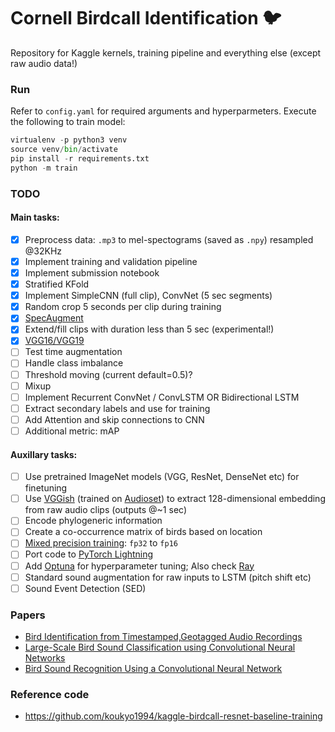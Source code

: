 # Cornell Birdcall Identification 🐦

Repository for Kaggle kernels, training pipeline and everything else (except raw audio data!)

### Run
Refer to `config.yaml` for required arguments and hyperparmeters.
Execute the following to train model:
```python
virtualenv -p python3 venv
source venv/bin/activate
pip install -r requirements.txt
python -m train
```

### TODO

#### Main tasks:
- [x] Preprocess data: `.mp3` to mel-spectograms (saved as `.npy`) resampled @32KHz
- [x] Implement training and validation pipeline
- [x] Implement submission notebook
- [x] Stratified KFold
- [x] Implement SimpleCNN (full clip), ConvNet (5 sec segments)
- [x] Random crop 5 seconds per clip during training
- [x] [SpecAugment](https://arxiv.org/abs/1904.08779)
- [x] Extend/fill clips with duration less than 5 sec (experimental!)
- [x] [VGG16/VGG19](https://pytorch.org/hub/pytorch_vision_vgg/)
- [ ] Test time augmentation
- [ ] Handle class imbalance
- [ ] Threshold moving (current default=0.5)?
- [ ] Mixup
- [ ] Implement Recurrent ConvNet / ConvLSTM OR Bidirectional LSTM
- [ ] Extract secondary labels and use for training
- [ ] Add Attention and skip connections to CNN
- [ ] Additional metric: mAP

#### Auxillary tasks:
- [ ] Use pretrained ImageNet models (VGG, ResNet, DenseNet etc) for finetuning
- [ ] Use [VGGish](https://github.com/harritaylor/torchvggish) (trained on [Audioset](https://research.google.com/audioset/)) to extract 128-dimensional embedding from raw audio clips (outputs @~1 sec)
- [ ] Encode phylogeneric information
- [ ] Create a co-occurrence matrix of birds based on location
- [ ] [Mixed precision training](https://pytorch.org/docs/stable/notes/amp_examples.html): `fp32` to `fp16`
- [ ] Port code to [PyTorch Lightning](https://github.com/PyTorchLightning/pytorch-lightning)
- [ ] Add [Optuna](https://github.com/optuna/optuna) for hyperparameter tuning; Also check [Ray](https://github.com/ray-project/ray)
- [ ] Standard sound augmentation for raw inputs to LSTM (pitch shift etc)
- [ ] Sound Event Detection (SED)

### Papers
- [Bird Identification from Timestamped,Geotagged Audio Recordings](http://ceur-ws.org/Vol-2125/paper_181.pdf)
- [Large-Scale Bird Sound Classification using Convolutional Neural Networks](http://ceur-ws.org/Vol-1866/paper_143.pdf)
- [Bird Sound Recognition Using a Convolutional Neural Network](https://www.researchgate.net/publication/328836649_Bird_Sound_Recognition_Using_a_Convolutional_Neural_Network)

### Reference code
- https://github.com/koukyo1994/kaggle-birdcall-resnet-baseline-training

